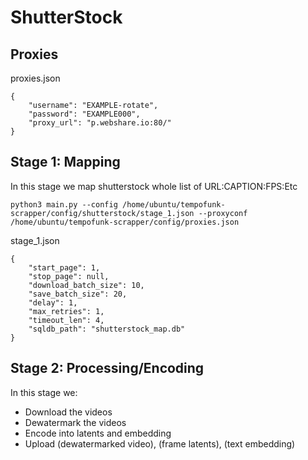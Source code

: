 # ShutterStock

## Proxies

proxies.json

```
{
    "username": "EXAMPLE-rotate",
    "password": "EXAMPLE000",
    "proxy_url": "p.webshare.io:80/"
}
```

## Stage 1: Mapping

In this stage we map shutterstock whole list of URL:CAPTION:FPS:Etc

```
python3 main.py --config /home/ubuntu/tempofunk-scrapper/config/shutterstock/stage_1.json --proxyconf /home/ubuntu/tempofunk-scrapper/config/proxies.json
```

stage_1.json

```
{
    "start_page": 1,
    "stop_page": null,
    "download_batch_size": 10,
    "save_batch_size": 20,
    "delay": 1,
    "max_retries": 1,
    "timeout_len": 4,
    "sqldb_path": "shutterstock_map.db"
}
```

## Stage 2: Processing/Encoding

In this stage we:
- Download the videos
- Dewatermark the videos
- Encode into latents and embedding
- Upload (dewatermarked video), (frame latents), (text embedding)
